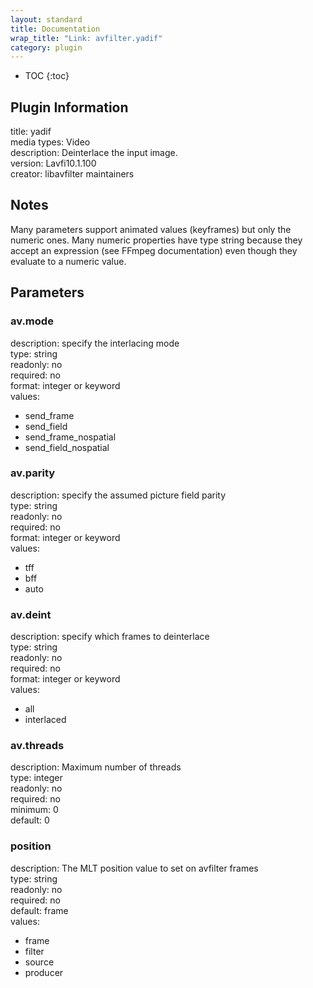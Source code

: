 ```yaml
---
layout: standard
title: Documentation
wrap_title: "Link: avfilter.yadif"
category: plugin
---
```

* TOC
{:toc}

## Plugin Information

title: yadif  
media types:
Video  
description: Deinterlace the input image.  
version: Lavfi10.1.100  
creator: libavfilter maintainers  

## Notes

Many parameters support animated values (keyframes) but only the numeric ones. Many numeric properties have type string because they accept an expression (see FFmpeg documentation) even though they evaluate to a numeric value.

## Parameters

### av.mode

  
description:
specify the interlacing mode  
type: string  
readonly: no  
required: no  
format: integer or keyword  
values:  

* send_frame
* send_field
* send_frame_nospatial
* send_field_nospatial

### av.parity

  
description:
specify the assumed picture field parity  
type: string  
readonly: no  
required: no  
format: integer or keyword  
values:  

* tff
* bff
* auto

### av.deint

  
description:
specify which frames to deinterlace  
type: string  
readonly: no  
required: no  
format: integer or keyword  
values:  

* all
* interlaced

### av.threads

  
description:
Maximum number of threads  
type: integer  
readonly: no  
required: no  
minimum: 0  
default: 0  

### position

  
description:
The MLT position value to set on avfilter frames  
type: string  
readonly: no  
required: no  
default: frame  
values:  

* frame
* filter
* source
* producer

